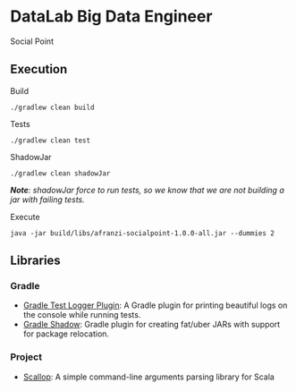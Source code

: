 # DataLab Big Data Engineer
Social Point

## Execution
Build
```
./gradlew clean build
```

Tests
```
./gradlew clean test
```

ShadowJar
```
./gradlew clean shadowJar
```
***Note**: shadowJar force to run tests, so we know that we are not building a jar with failing tests.*

Execute
```
java -jar build/libs/afranzi-socialpoint-1.0.0-all.jar --dummies 2
```


## Libraries
### Gradle
- [Gradle Test Logger Plugin](https://github.com/radarsh/gradle-test-logger-plugin): A Gradle plugin for printing beautiful logs on the console while running tests.
- [Gradle Shadow](https://github.com/johnrengelman/shadow): Gradle plugin for creating fat/uber JARs with support for package relocation.


### Project
- [Scallop](https://github.com/scallop/scallop): A simple command-line arguments parsing library for Scala